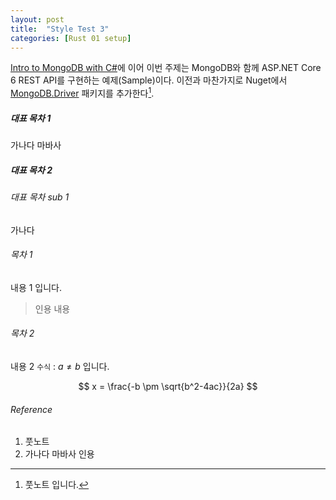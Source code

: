 ```yaml
---
layout: post
title:  "Style Test 3"
categories: [Rust 01 setup]
---
```


[Intro to MongoDB with C#](https://msjo.kr/2020/04/12/1/)에 이어 이번 주제는 MongoDB와 함께 ASP.NET Core 6 REST API를 구현하는 예제(Sample)이다. 이전과 마찬가지로 Nuget에서 [MongoDB.Driver](https://www.nuget.org/packages/MongoDB.Driver) 패키지를 추가한다[^1].

<!--more-->

##### 대표 목차 1

가나다 마바사

##### 대표 목차 2

###### 대표 목차 sub 1

가나다

###### 목차 1

내용 1 입니다.

> 인용 내용

###### 목차 2

내용 2 `수식` : $a \neq b$ 입니다.

$$
x = \frac{-b \pm \sqrt{b^2-4ac}}{2a}
$$

###### Reference

1. 풋노트
2. 가나다 마바사 인용

[^1]: 풋노트 입니다.
